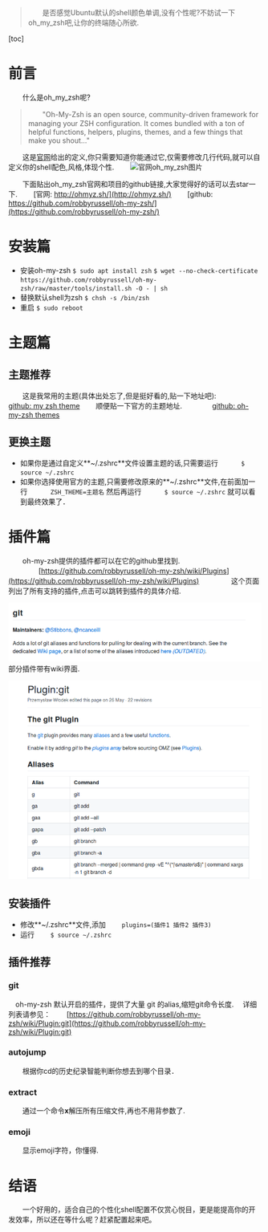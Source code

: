 ﻿>　　是否感觉Ubuntu默认的shell颜色单调,没有个性呢?不妨试一下oh_my_zsh吧,让你的终端随心所欲.

[toc]
# 前言
　　什么是oh_my_zsh呢?
>　　"Oh-My-Zsh is an open source, community-driven framework for managing your ZSH configuration. It comes bundled with a ton of helpful functions, helpers, plugins, themes, and a few things that make you shout..."

　　这是[官网](http://ohmyz.sh/)给出的定义,你只需要知道你能通过它,仅需要修改几行代码,就可以自定义你的shell配色,风格,体现个性.
　　![官网oh_my_zsh图片][1]

　　下面贴出oh_my_zsh官网和项目的github链接,大家觉得好的话可以去star一下.
　　[官网: http://ohmyz.sh/](http://ohmyz.sh/)
　　[github: https://github.com/robbyrussell/oh-my-zsh/](https://github.com/robbyrussell/oh-my-zsh/)
# 安装篇
 - 安装oh-my-zsh
 `$ sudo apt install zsh`
 `$ wget --no-check-certificate https://github.com/robbyrussell/oh-my-zsh/raw/master/tools/install.sh -O - | sh`
 - 替换默认shell为zsh
 `$ chsh -s /bin/zsh`
 - 重启
 `$ sudo reboot`
# 主题篇
## 主题推荐
　　这是我常用的主题(具体出处忘了,但是挺好看的,贴一下地址吧):
　　　　[github: my zsh theme](https://github.com/zuimrs/my_zsh_theme/blob/master/.zshrc)
　　顺便贴一下官方的主题地址.
　　　　[github: oh-my-zsh themes](https://github.com/robbyrussell/oh-my-zsh/wiki/themes)
## 更换主题
- 如果你是通过自定义**~/.zshrc**文件设置主题的话,只需要运行
　　　`$ source ~/.zshrc`
- 如果你选择使用官方的主题,只需要修改原来的**~/.zshrc**文件,在前面加一行
　　　`ZSH_THEME=主题名`
然后再运行
　　　`$ source ~/.zshrc`
就可以看到最终效果了．

# 插件篇
　　oh-my-zsh提供的插件都可以在它的github里找到.
　　
　　[https://github.com/robbyrussell/oh-my-zsh/wiki/Plugins](https://github.com/robbyrussell/oh-my-zsh/wiki/Plugins)
　　
　　这个页面列出了所有支持的插件,点击可以跳转到插件的具体介绍.

![插件界面][2]
　　
　　部分插件带有wiki界面.

![git插件wiki][3]
## 安装插件
- 修改**~/.zshrc**文件,添加
　　`plugins=(插件1 插件2 插件3)`
- 运行
　　`$ source ~/.zshrc`
## 插件推荐
### git
　oh-my-zsh 默认开启的插件，提供了大量 git 的alias,缩短git命令长度.
　详细列表请参见：
　　[https://github.com/robbyrussell/oh-my-zsh/wiki/Plugin:git](https://github.com/robbyrussell/oh-my-zsh/wiki/Plugin:git)
### autojump
　　根据你cd的历史纪录智能判断你想去到哪个目录．
### extract
　　通过一个命令**x**解压所有压缩文件,再也不用背参数了.
### emoji
　　显示emoji字符，你懂得.

# 结语
　　一个好用的，适合自己的个性化shell配置不仅赏心悦目，更是能提高你的开发效率，所以还在等什么呢？赶紧配置起来吧。

  [1]: http://ohmyz.sh/img/themes/eastwood.jpg
  [2]: https://github.com/zuimrs/myBlogFile/raw/master/B005/ea2365365183e511.png
  [3]: https://github.com/zuimrs/myBlogFile/raw/master/B005/d0654e7525ac7bc4.png